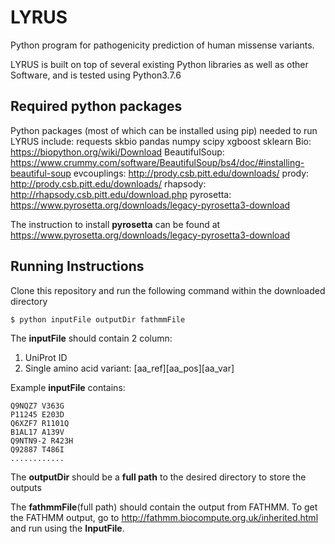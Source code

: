 # LYRUS
Python program for pathogenicity prediction of human missense variants.

LYRUS is built on top of several existing Python libraries as well as other Software, and is tested using Python3.7.6

## Required python packages
Python packages (most of which can be installed using pip) needed to run LYRUS include:
  requests
  skbio
  pandas
  numpy
  scipy
  xgboost
  sklearn
  Bio: https://biopython.org/wiki/Download
  BeautifulSoup: https://www.crummy.com/software/BeautifulSoup/bs4/doc/#installing-beautiful-soup
  evcouplings: http://prody.csb.pitt.edu/downloads/
  prody: http://prody.csb.pitt.edu/downloads/
  rhapsody: http://rhapsody.csb.pitt.edu/download.php
  pyrosetta: https://www.pyrosetta.org/downloads/legacy-pyrosetta3-download

The instruction to install **pyrosetta** can be found at https://www.pyrosetta.org/downloads/legacy-pyrosetta3-download

## Running Instructions
Clone this repository and run the following command within the downloaded directory
```console
$ python inputFile outputDir fathmmFile
```

The **inputFile** should contain 2 column:
  1. UniProt ID
  2. Single amino acid variant: [aa_ref][aa_pos][aa_var]

Example **inputFile** contains:  
```
Q9NQZ7 V363G
P11245 E203D
Q6XZF7 R1101Q
B1AL17 A139V
Q9NTN9-2 R423H
Q92887 T486I
............
```

The **outputDir** should be a **full path** to the desired directory to store the outputs

The **fathmmFile**(full path) should contain the output from FATHMM. To get the FATHMM output,
go to http://fathmm.biocompute.org.uk/inherited.html and run using the **InputFile**.
